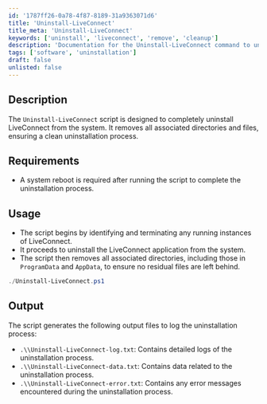 ```yaml
---
id: '1787ff26-0a78-4f87-8189-31a9363071d6'
title: 'Uninstall-LiveConnect'
title_meta: 'Uninstall-LiveConnect'
keywords: ['uninstall', 'liveconnect', 'remove', 'cleanup']
description: 'Documentation for the Uninstall-LiveConnect command to uninstall LiveConnect and remove associated directories.'
tags: ['software', 'uninstallation']
draft: false
unlisted: false
---
```


## Description
The `Uninstall-LiveConnect` script is designed to completely uninstall LiveConnect from the system. It removes all associated directories and files, ensuring a clean uninstallation process.

## Requirements
- A system reboot is required after running the script to complete the uninstallation process.

## Usage
- The script begins by identifying and terminating any running instances of LiveConnect.
- It proceeds to uninstall the LiveConnect application from the system.
- The script then removes all associated directories, including those in `ProgramData` and `AppData`, to ensure no residual files are left behind.

```powershell
./Uninstall-LiveConnect.ps1
```

## Output
The script generates the following output files to log the uninstallation process:

- `.\\Uninstall-LiveConnect-log.txt`: Contains detailed logs of the uninstallation process.
- `.\\Uninstall-LiveConnect-data.txt`: Contains data related to the uninstallation process.
- `.\\Uninstall-LiveConnect-error.txt`: Contains any error messages encountered during the uninstallation process.
